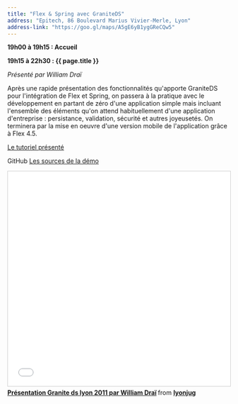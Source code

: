 ```yaml
---
title: "Flex & Spring avec GraniteDS"
address: "Epitech, 86 Boulevard Marius Vivier-Merle, Lyon"
address-link: "https://goo.gl/maps/A5gE6yB1ygGReCQw5"
---
```


**19h00 à 19h15 : Accueil**

**19h15 à 22h30 : {{ page.title }}**

*Présenté par William Draï*

Après une rapide présentation des fonctionnalités qu'apporte GraniteDS pour l'intégration de Flex et Spring, on passera à la pratique avec le développement en partant de zéro d'une application simple mais incluant l'ensemble des éléments qu'on attend habituellement d'une application d'entreprise : persistance, validation, sécurité et autres joyeusetés. On terminera par la mise en oeuvre d'une version mobile de l'application grâce à Flex 4.5.

[Le tutoriel présenté](http://granitedataservices.com/blog/2011/12/05/graniteds-data-management-tutorial/)

<i class="fab fa-github"></i><span class="d-sm-none"> GitHub</span> [Les sources de la démo](https://github.com/wdrai/wineshop-admin)

<iframe src="//www.slideshare.net/slideshow/embed_code/key/24Ww7OGaIdR3rU" width="595" height="485" frameborder="0" marginwidth="0" marginheight="0" scrolling="no" style="border:1px solid #CCC; border-width:1px; margin-bottom:5px; max-width: 100%;" allowfullscreen> </iframe> <div style="margin-bottom:5px"> <strong> <a href="//www.slideshare.net/lyonjug/prsentation-granite-ds-lyon-2011-par-william-dra" title="Présentation Granite ds lyon 2011 par William Draï" target="_blank">Présentation Granite ds lyon 2011 par William Draï</a> </strong> from <strong><a href="https://www.slideshare.net/lyonjug" target="_blank">lyonjug</a></strong> </div>
